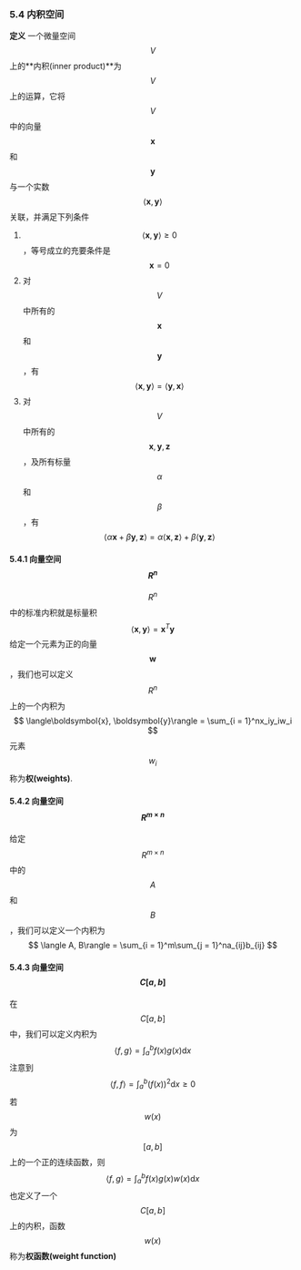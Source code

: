 ### 5.4 内积空间

**定义** 一个微量空间$$V$$上的**内积(inner product)**为$$V$$上的运算，它将$$V$$中的向量$$\boldsymbol{x}$$和$$\boldsymbol{y}$$与一个实数$$\langle\boldsymbol{x}, \boldsymbol{y}\rangle$$关联，并满足下列条件
1. $$\langle\boldsymbol{x}, \boldsymbol{y}\rangle \geq 0$$，等号成立的充要条件是$$\boldsymbol{x} = 0$$
2. 对$$V$$中所有的$$\boldsymbol{x}$$和$$\boldsymbol{y}$$，有$$\langle\boldsymbol{x}, \boldsymbol{y}\rangle = \langle\boldsymbol{y}, \boldsymbol{x}\rangle$$
3. 对$$V$$中所有的$$\boldsymbol{x},\boldsymbol{y}, \boldsymbol{z}$$，及所有标量$$\alpha$$和$$\beta$$，有$$\langle\alpha\boldsymbol{x} + \beta\boldsymbol{y}, \boldsymbol{z}\rangle = \alpha\langle\boldsymbol{x}, \boldsymbol{z}\rangle + \beta\langle\boldsymbol{y}, \boldsymbol{z}\rangle$$

#### 5.4.1 向量空间$$R^n$$

$$R^n$$中的标准内积就是标量积
$$
\langle\boldsymbol{x}, \boldsymbol{y}\rangle = \boldsymbol{x}^T\boldsymbol{y}
$$
给定一个元素为正的向量$$\boldsymbol{w}$$，我们也可以定义$$R^n$$上的一个内积为
$$
\langle\boldsymbol{x}, \boldsymbol{y}\rangle = \sum_{i = 1}^nx_iy_iw_i
$$
元素$$w_i$$称为**权(weights)**.

#### 5.4.2 向量空间$$R^{m\times n}$$

给定$$R^{m\times n}$$中的$$A$$和$$B$$，我们可以定义一个内积为
$$
\langle A, B\rangle = \sum_{i = 1}^m\sum_{j = 1}^na_{ij}b_{ij}
$$
#### 5.4.3 向量空间$$C[a, b]$$

在$$C[a, b]$$中，我们可以定义内积为
$$
\langle f, g\rangle = \int_a^bf(x)g(x)\mathrm{d}x
$$
注意到
$$
\langle f, f\rangle = \int_a^b(f(x))^2\mathrm{d}x \geq 0
$$
若$$w(x)$$为$$[a, b]$$上的一个正的连续函数，则
$$
\langle f, g\rangle = \int_a^bf(x)g(x)w(x)\mathrm{d}x
$$
也定义了一个$$C[a, b]$$上的内积，函数$$w(x)$$称为**权函数(weight function)**


